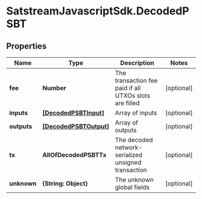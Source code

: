 # SatstreamJavascriptSdk.DecodedPSBT

## Properties
Name | Type | Description | Notes
------------ | ------------- | ------------- | -------------
**fee** | **Number** | The transaction fee paid if all UTXOs slots are filled | [optional] 
**inputs** | [**[DecodedPSBTInput]**](DecodedPSBTInput.md) | Array of inputs | [optional] 
**outputs** | [**[DecodedPSBTOutput]**](DecodedPSBTOutput.md) | Array of outputs | [optional] 
**tx** | **AllOfDecodedPSBTTx** | The decoded network-serialized unsigned transaction | [optional] 
**unknown** | **{String: Object}** | The unknown global fields | [optional] 
